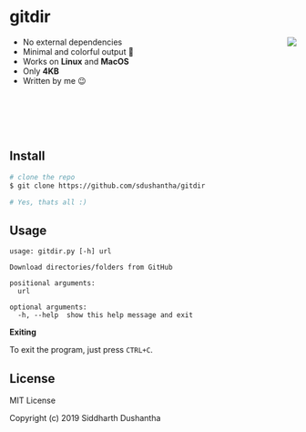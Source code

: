 # gitdir

- No external dependencies <img src="https://media.giphy.com/media/9xghOCloQOsAfq9hUg/giphy.gif" align="right">
- Minimal and colorful output 🌈
- Works on **Linux** and **MacOS**
- Only **4KB**
- Written by me 😉
<br>
<br>
<br>
<br>

## Install 
```bash
# clone the repo
$ git clone https://github.com/sdushantha/gitdir

# Yes, thats all :)
```

## Usage
```
usage: gitdir.py [-h] url

Download directories/folders from GitHub

positional arguments:
  url

optional arguments:
  -h, --help  show this help message and exit
```
**Exiting**

To exit the program, just press ```CTRL+C```.

## License
MIT License

Copyright (c) 2019 Siddharth Dushantha
